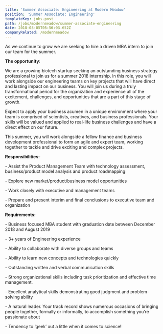 ```yaml
---
title: 'Summer Associate: Engineering at Modern Meadow'
position: 'Summer Associate: Engineering'
templateKey: jobs-post
path: /jobs/modernmeadow/summer-associate-engineering
date: 2018-03-05T05:56:03.652Z
companyRelated: /modernmeadow
---
```

As we continue to grow we are seeking to hire a driven MBA intern to join our team for the summer.

**The opportunity:**

We are a growing biotech startup seeking an outstanding business strategy professional to join us for a summer 2018 internship. In this role, you will work alongside our engineering teams on key projects that will have direct and lasting impact on our business. You will join us during a truly transformational period for the organization and experience all of the excitement, challenges, and opportunities that are a part of this stage of growth.

Expect to apply your business acumen in a unique environment where your team is comprised of scientists, creatives, and business professionals. Your skills will be valued and applied to real-life business challenges and have a direct effect on our future.

This summer, you will work alongside a fellow finance and business development professional to form an agile and expert team, working together to tackle and drive exciting and complex projects.



**Responsibilities:**

\- Assist the Product Management Team with technology assessment, business/product model analysis and product roadmapping

\- Explore new market/product/business model opportunities

\- Work closely with executive and management teams

\- Prepare and present interim and final conclusions to executive team and organization



**Requirements:**

\- Business focused MBA student with graduation date between December 2018 and August 2019

\- 3+ years of Engineering experience

\- Ability to collaborate with diverse groups and teams

\- Ability to learn new concepts and technologies quickly

\- Outstanding written and verbal communication skills

\- Strong organizational skills including task prioritization and effective time management.

\- Excellent analytical skills demonstrating good judgment and problem-solving ability

\- A natural leader. Your track record shows numerous occasions of bringing people together, formally or informally, to accomplish something you’re passionate about

\- Tendency to ‘geek’ out a little when it comes to science!
